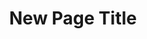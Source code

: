 ---
layout: page
permalink: /fseb/
title: cv
title: New Page Title
redirect_from:
  - /publications
  - /cv
---